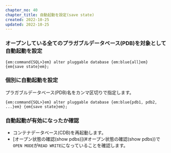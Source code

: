 ```yaml
---
chapter_no: 40
chapter_title: 自動起動を設定(save state)
created: 2022-10-25
updated: 2022-10-25
---
```

### オープンしている全てのプラガブルデータベース(PDB)を対象として自動起動を設定
```output
{em:command{SQL>}em} alter pluggable database {em:blue{all}em} {em{save state}em};
```

### 個別に自動起動を設定
プラガブルデータベース(PDB)名をカンマ区切りで指定します。
```output
{em:command{SQL>}em} alter pluggable database {em:blue{pdb1, pdb2, ...}em} {em{save state}em};
```

### 自動起動が有効になったか確認
- コンテナデータベース(CDB)を再起動します。
- [オープン状態の確認(show pdbs)](#オープン状態の確認(show pdbs))で`OPEN MODE`が`READ WRITE`になっていることを確認します。
